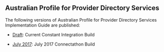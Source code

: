 ## Australian Profile for Provider Directory Services

The following versions of Australian Profile for Provider Directory Services Implementation Guide are published:

* [Draft](http://build.fhir.org/ig/hl7au/au-fhir-pd/index.html): Current Constant Integration Build

* [July 2017](http://fhir.hl7.org.au/fhir/pd2017Jul/index.html): July 2017 Connectathon Build

